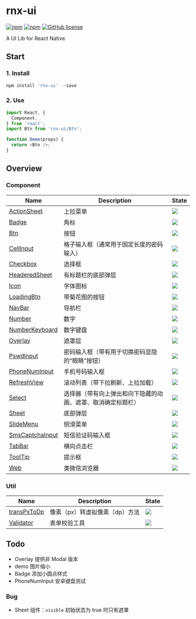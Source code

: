 # rnx-ui

[![npm](https://img.shields.io/npm/v/rnx-ui.svg?maxAge=60)](https://www.npmjs.com/package/rnx-ui)
[![npm](https://img.shields.io/npm/dt/rnx-ui.svg?maxAge=60)](https://www.npmjs.com/package/rnx-ui)
[![GitHub license](https://img.shields.io/badge/license-MIT-blue.svg)](https://raw.githubusercontent.com/dragonwong/rnx-ui/master/LICENSE)

A UI Lib for React Native

## Start

### 1. Install

```js
npm install 'rnx-ui' --save
```

### 2. Use

```js
import React, {
  Component,
} from 'react';
import Btn from 'rnx-ui/Btn';

function Demo(props) {
  return <Btn />;
}
```

## Overview

### Component

Name       | Description | State
---------- | ----------- | -----
[ActionSheet](https://github.com/dragonwong/rnx-ui/tree/master/ActionSheet)     | 上拉菜单 | ![](https://img.shields.io/badge/state-developing-brightgreen.svg)
[Badge](https://github.com/dragonwong/rnx-ui/tree/master/Badge)      | 角标 | ![](https://img.shields.io/badge/state-done-blue.svg)
[Btn](https://github.com/dragonwong/rnx-ui/tree/master/Btn)        | 按钮 | ![](https://img.shields.io/badge/state-done-blue.svg)
[CellInput](https://github.com/dragonwong/rnx-ui/tree/master/Checkbox)  | 格子输入框（通常用于固定长度的密码输入） | ![](https://img.shields.io/badge/state-designing-orange.svg)
[Checkbox](https://github.com/dragonwong/rnx-ui/tree/master/Checkbox)  | 选择框 | ![](https://img.shields.io/badge/state-designing-orange.svg)
[HeaderedSheet](https://github.com/dragonwong/rnx-ui/tree/master/HeaderedSheet)        | 有标题栏的底部弹层 | ![](https://img.shields.io/badge/state-done-blue.svg)
[Icon](https://github.com/dragonwong/rnx-ui/tree/master/Icon)  | 字体图标 | ![](https://img.shields.io/badge/state-designing-orange.svg)
[LoadingBtn](https://github.com/dragonwong/rnx-ui/tree/master/LoadingBtn) | 带菊花图的按钮 | ![](https://img.shields.io/badge/state-designing-orange.svg)
[NavBar](https://github.com/dragonwong/rnx-ui/tree/master/NavBar)     | 导航栏 | ![](https://img.shields.io/badge/state-done-blue.svg)
[Number](https://github.com/dragonwong/rnx-ui/tree/master/Number)     | 数字 | ![](https://img.shields.io/badge/state-developing-brightgreen.svg)
[NumberKeyboard](https://github.com/dragonwong/rnx-ui/tree/master/Checkbox)  | 数字键盘 | ![](https://img.shields.io/badge/state-designing-orange.svg)
[Overlay](https://github.com/dragonwong/rnx-ui/tree/master/Overlay)     | 遮罩层 | ![](https://img.shields.io/badge/state-done-blue.svg)
[PswdInput](https://github.com/dragonwong/rnx-ui/tree/master/Checkbox)  | 密码输入框（带有用于切换密码显隐的“眼睛”按钮） | ![](https://img.shields.io/badge/state-designing-orange.svg)
[PhoneNumInput](https://github.com/dragonwong/rnx-ui/tree/master/PhoneNumInput)     | 手机号码输入框 | ![](https://img.shields.io/badge/state-done-blue.svg)
[RefreshView](https://github.com/dragonwong/rnx-ui/tree/master/RefreshView)     | 滚动列表（带下拉刷新、上拉加载） | ![](https://img.shields.io/badge/state-done-blue.svg)
[Select](https://github.com/dragonwong/rnx-ui/tree/master/Select)  | 选择器（带有向上弹出和向下隐藏的动画、遮罩、取消确定标题栏） | ![](https://img.shields.io/badge/state-designing-orange.svg)
[Sheet](https://github.com/dragonwong/rnx-ui/tree/master/Sheet)     | 底部弹层 | ![](https://img.shields.io/badge/state-done-blue.svg)
[SlideMenu](https://github.com/dragonwong/rnx-ui/tree/master/SlideMenu)  | 侧滑菜单 | ![](https://img.shields.io/badge/state-designing-orange.svg)
[SmsCaptchaInput](https://github.com/dragonwong/rnx-ui/tree/master/SmsCaptchaInput)        | 短信验证码输入框 | ![](https://img.shields.io/badge/state-done-blue.svg)
[TabBar](https://github.com/dragonwong/rnx-ui/tree/master/TabBar)     | 横向点击栏 | ![](https://img.shields.io/badge/state-done-blue.svg)
[ToolTip](https://github.com/dragonwong/rnx-ui/tree/master/ToolTip)     | 提示框 | ![](https://img.shields.io/badge/state-done-blue.svg)
[Web](https://github.com/dragonwong/rnx-ui/tree/master/Web)  | 类微信浏览器 | ![](https://img.shields.io/badge/state-designing-orange.svg)

### Util

Name       | Description | State
---------- | ----------- | -----
[transPxToDp](https://github.com/dragonwong/rnx-ui/tree/master/util/transPxToDp)      | 像素（px）转虚拟像素（dp）方法 | ![](https://img.shields.io/badge/state-done-blue.svg)
[Validator](https://github.com/dragonwong/rnx-ui/tree/master/util/Validator)      | 表单校验工具 | ![](https://img.shields.io/badge/state-done-blue.svg)

## Todo

- Overlay 提供非 Modal 版本
- demo 图片缩小
- Badge 添加小圆点样式
- PhoneNumInput 安卓键盘测试

### Bug

- Sheet 组件：`visible` 初始状态为 true 时只有遮罩
